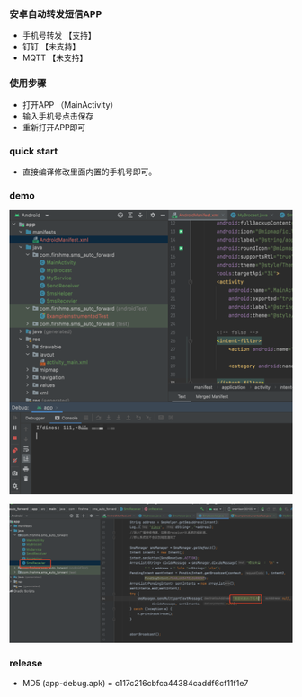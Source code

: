 ### 安卓自动转发短信APP

* 手机号转发   【支持】
* 钉钉        【未支持】
* MQTT 	      【未支持】


### 使用步骤

* 打开APP （MainActivity）
* 输入手机号点击保存
* 重新打开APP即可







### quick start

* 直接编译修改里面内置的手机号即可。


### demo

![](./WechatIMG27983.png)

![](./WX20220728-191927@2x.png)

### release

* MD5 (app-debug.apk) = c117c216cbfca44384caddf6cf11f1e7
